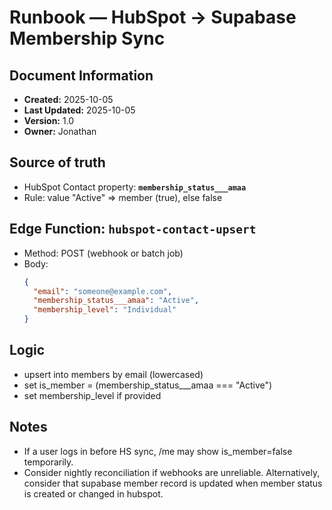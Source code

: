 # Runbook — HubSpot → Supabase Membership Sync

## Document Information
- **Created:** 2025-10-05
- **Last Updated:** 2025-10-05
- **Version:** 1.0
- **Owner:** Jonathan

## Source of truth
- HubSpot Contact property: **`membership_status___amaa`**
- Rule: value "Active" ⇒ member (true), else false

## Edge Function: `hubspot-contact-upsert`
- Method: POST (webhook or batch job)
- Body:
  ```json
  {
    "email": "someone@example.com",
    "membership_status___amaa": "Active",
    "membership_level": "Individual"
  }
  ```

## Logic
- upsert into members by email (lowercased)
- set is_member = (membership_status___amaa === "Active")
- set membership_level if provided

## Notes
- If a user logs in before HS sync, /me may show is_member=false temporarily.
- Consider nightly reconciliation if webhooks are unreliable. Alternatively, consider that supabase member record is updated when member status is created or changed in hubspot.